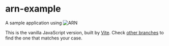 # arn-example
A sample application using ![ARN](https://storage.googleapis.com/arn3-static-resources/arn/arn.png")

This is the vanilla JavaScript version, built by [Vite](https://vitejs.dev).
Check [other branches](https://github.com/Arianee/arn-example/tree/main) to find the one that matches your case.
